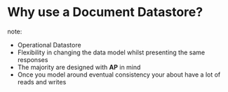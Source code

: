 #  Why use a Document Datastore?

note:
- Operational Datastore
- Flexibility in changing the data model whilst presenting the same responses
- The majority are designed with **AP** in mind
- Once you model around eventual consistency your about have a lot of reads and writes
